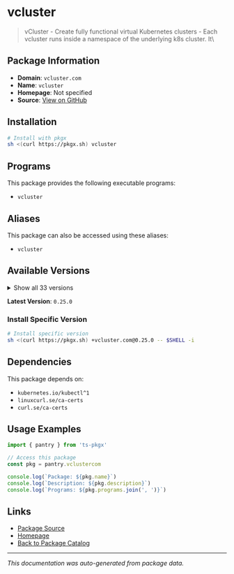 # vcluster

> vCluster - Create fully functional virtual Kubernetes clusters - Each vcluster runs inside a namespace of the underlying k8s cluster. It\

## Package Information

- **Domain**: `vcluster.com`
- **Name**: `vcluster`
- **Homepage**: Not specified
- **Source**: [View on GitHub](https://github.com/pkgxdev/pantry/tree/main/projects/vcluster.com/package.yml)

## Installation

```bash
# Install with pkgx
sh <(curl https://pkgx.sh) vcluster
```

## Programs

This package provides the following executable programs:

- `vcluster`

## Aliases

This package can also be accessed using these aliases:

- `vcluster`

## Available Versions

<details>
<summary>Show all 33 versions</summary>

- `0.25.0`, `0.24.1`, `0.24.0`, `0.23.2`, `0.23.1`
- `0.23.0`, `0.22.6`, `0.22.5`, `0.22.4`, `0.22.3`
- `0.22.2`, `0.22.1`, `0.22.0`, `0.21.6`, `0.21.5`
- `0.21.4`, `0.21.3`, `0.21.2`, `0.21.1`, `0.21.0`
- `0.20.6`, `0.20.5`, `0.20.4`, `0.20.3`, `0.20.2`
- `0.20.1`, `0.20.0`, `0.19.9`, `0.19.8`, `0.19.7`
- `0.19.6`, `0.19.5`, `0.19.4`

</details>

**Latest Version**: `0.25.0`

### Install Specific Version

```bash
# Install specific version
sh <(curl https://pkgx.sh) +vcluster.com@0.25.0 -- $SHELL -i
```

## Dependencies

This package depends on:

- `kubernetes.io/kubectl^1`
- `linuxcurl.se/ca-certs`
- `curl.se/ca-certs`

## Usage Examples

```typescript
import { pantry } from 'ts-pkgx'

// Access this package
const pkg = pantry.vclustercom

console.log(`Package: ${pkg.name}`)
console.log(`Description: ${pkg.description}`)
console.log(`Programs: ${pkg.programs.join(', ')}`)
```

## Links

- [Package Source](https://github.com/pkgxdev/pantry/tree/main/projects/vcluster.com/package.yml)
- [Homepage](#)
- [Back to Package Catalog](../package-catalog.md)

---

*This documentation was auto-generated from package data.*

